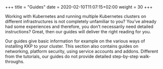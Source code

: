 +++
title = "Guides"
date = 2020-02-10T11:07:15+02:00
weight = 30
+++


Working with Kubernetes and running multiple Kubernetes clusters on different infrastructures is not completely unfamiliar to you? You’ve already had some experiences and therefore, you don’t necessarily need detailed instructions? Great, then our guides will deliver the right reading for you.

Our guides give basic information for example on the various ways of installing KKP to your cluster. This section also contains guides on networking, platform security, using service accounts and addons. Different from the tutorials, our guides do not provide detailed step-by-step walk-throughs.
